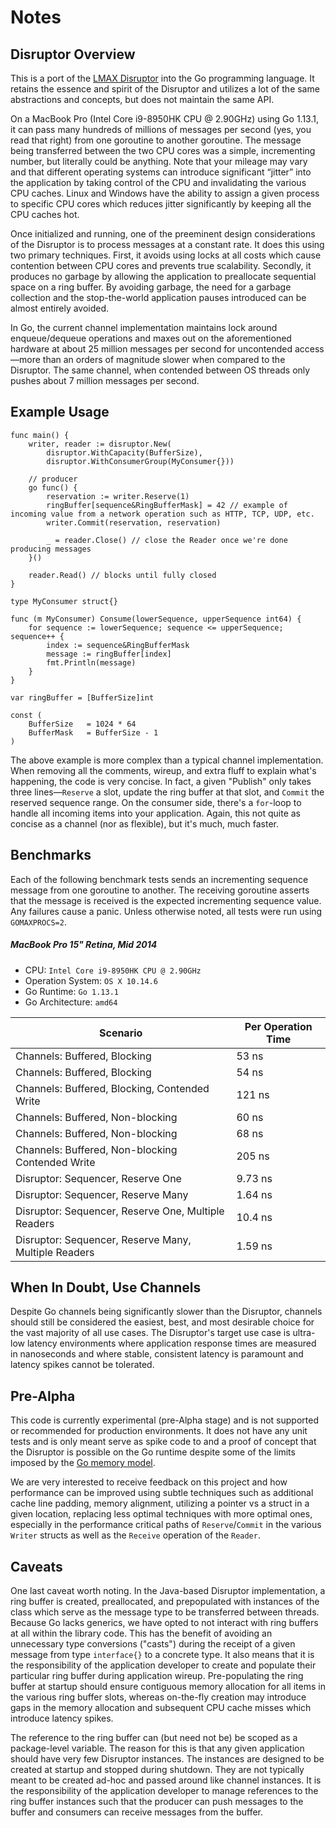 Notes
=====

Disruptor Overview
----------------------------

This is a port of the [LMAX Disruptor](https://github.com/LMAX-Exchange/disruptor) into the Go programming language. It retains the essence and spirit of the Disruptor and utilizes a lot of the same abstractions and concepts, but does not maintain the same API.

On a MacBook Pro (Intel Core i9-8950HK CPU @ 2.90GHz) using Go 1.13.1, it can pass many hundreds of millions of messages per second (yes, you read that right) from one goroutine to another goroutine. The message being transferred between the two CPU cores was a simple, incrementing number, but literally could be anything. Note that your mileage may vary and that different operating systems can introduce significant “jitter” into the application by taking control of the CPU and invalidating the various CPU caches. Linux and Windows have the ability to assign a given process to specific CPU cores which reduces jitter significantly by keeping all the CPU caches hot.

Once initialized and running, one of the preeminent design considerations of the Disruptor is to process messages at a constant rate. It does this using two primary techniques. First, it avoids using locks at all costs which cause contention between CPU cores and prevents true scalability. Secondly, it produces no garbage by allowing the application to preallocate sequential space on a ring buffer. By avoiding garbage, the need for a garbage collection and the stop-the-world application pauses introduced can be almost entirely avoided.

In Go, the current channel implementation maintains lock around enqueue/dequeue operations and maxes out on the aforementioned hardware at about 25 million messages per second for uncontended access&mdash;more than an orders of magnitude slower when compared to the Disruptor.  The same channel, when contended between OS threads only pushes about 7 million messages per second.

Example Usage
-------------

```
func main() {
	writer, reader := disruptor.New(
		disruptor.WithCapacity(BufferSize),
		disruptor.WithConsumerGroup(MyConsumer{}))

	// producer
	go func() {
		reservation := writer.Reserve(1)
		ringBuffer[sequence&RingBufferMask] = 42 // example of incoming value from a network operation such as HTTP, TCP, UDP, etc.
		writer.Commit(reservation, reservation)

		_ = reader.Close() // close the Reader once we're done producing messages
	}()

	reader.Read() // blocks until fully closed
}

type MyConsumer struct{}

func (m MyConsumer) Consume(lowerSequence, upperSequence int64) {
	for sequence := lowerSequence; sequence <= upperSequence; sequence++ {
		index := sequence&RingBufferMask
		message := ringBuffer[index]
		fmt.Println(message)
	}
}

var ringBuffer = [BufferSize]int

const (
	BufferSize   = 1024 * 64
	BufferMask   = BufferSize - 1
)
```

The above example is more complex than a typical channel implementation. When removing all the comments, wireup, and extra fluff to explain what's happening, the code is very concise.  In fact, a given "Publish" only takes three lines&mdash;`Reserve` a slot, update the ring buffer at that slot, and `Commit` the reserved sequence range.  On the consumer side, there's a `for`-loop to handle all incoming items into your application.  Again, this not quite as concise as a channel (nor as flexible), but it's much, much faster.

Benchmarks
----------------------------
Each of the following benchmark tests sends an incrementing sequence message from one goroutine to another. The receiving goroutine asserts that the message is received is the expected incrementing sequence value. Any failures cause a panic. Unless otherwise noted, all tests were run using `GOMAXPROCS=2`.

##### MacBook Pro 15" Retina, Mid 2014

* CPU: `Intel Core i9-8950HK CPU @ 2.90GHz`
* Operation System: `OS X 10.14.6`
* Go Runtime: `Go 1.13.1`
* Go Architecture: `amd64`

Scenario | Per Operation Time
-------- | ------------------
Channels: Buffered, Blocking | 53 ns
Channels: Buffered, Blocking | 54 ns
Channels: Buffered, Blocking, Contended Write | 121 ns
Channels: Buffered, Non-blocking | 60 ns
Channels: Buffered, Non-blocking | 68 ns
Channels: Buffered, Non-blocking Contended Write | 205 ns
Disruptor: Sequencer, Reserve One | 9.73 ns
Disruptor: Sequencer, Reserve Many | 1.64 ns
Disruptor: Sequencer, Reserve One, Multiple Readers | 10.4 ns
Disruptor: Sequencer, Reserve Many, Multiple Readers | 1.59 ns

When In Doubt, Use Channels
----------------------------
Despite Go channels being significantly slower than the Disruptor, channels should still be considered the easiest, best, and most desirable choice for the vast majority of all use cases. The Disruptor's target use case is ultra-low latency environments where application response times are measured in nanoseconds and where stable, consistent latency is paramount and latency spikes cannot be tolerated.

Pre-Alpha
---------
This code is currently experimental (pre-Alpha stage) and is not supported or recommended for production environments. It does not have any unit tests and is only meant serve as spike code to and a proof of concept that the Disruptor is possible on the Go runtime despite some of the limits imposed by the [Go memory model](http://golang.org/ref/mem).

We are very interested to receive feedback on this project and how performance can be improved using subtle techniques such as additional cache line padding, memory alignment, utilizing a pointer vs a struct in a given location, replacing less optimal techniques with more optimal ones, especially in the performance critical paths of `Reserve`/`Commit` in the various `Writer` structs as well as the `Receive` operation of the `Reader`.

Caveats
-------
One last caveat worth noting.  In the Java-based Disruptor implementation, a ring buffer is created, preallocated, and prepopulated with instances of the class which serve as the message type to be transferred between threads.  Because Go lacks generics, we have opted to not interact with ring buffers at all within the library code. This has the benefit of avoiding an unnecessary type conversions ("casts") during the receipt of a given message from type `interface{}` to a concrete type.  It also means that it is the responsibility of the application developer to create and populate their particular ring buffer during application wireup. Pre-populating the ring buffer at startup should ensure contiguous memory allocation for all items in the various ring buffer slots, whereas on-the-fly creation may introduce gaps in the memory allocation and subsequent CPU cache misses which introduce latency spikes.

The reference to the ring buffer can (but need not be) be scoped as a package-level variable. The reason for this is that any given application should have very few Disruptor instances. The instances are designed to be created at startup and stopped during shutdown. They are not typically meant to be created ad-hoc and passed around like channel instances. It is the responsibility of the application developer to manage references to the ring buffer instances such that the producer can push messages to the buffer and consumers can receive messages from the buffer.
